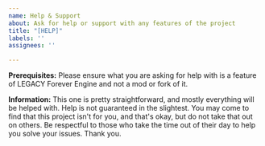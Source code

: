 ```yaml
---
name: Help & Support
about: Ask for help or support with any features of the project
title: "[HELP]"
labels: ''
assignees: ''

---
```


**Prerequisites:**
Please ensure what you are asking for help with is a feature of LEGACY Forever Engine and not a mod or fork of it.

**Information:**
This one is pretty straightforward, and mostly everything will be helped with. Help is not guaranteed in the slightest. You may come to find that this project isn't for you, and that's okay, but do not take that out on others. Be respectful to those who take the time out of their day to help you solve your issues. Thank you.